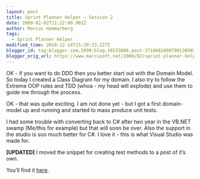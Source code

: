 ```yaml
---
layout: post
title: Sprint Planner Helper – Session 2
date: 2009-02-02T21:22:00.001Z
author: Marcus Hammarberg
tags:
  - Sprint Planner Helper
modified_time: 2010-12-14T15:20:33.227Z
blogger_id: tag:blogger.com,1999:blog-36533086.post-3718682898700130985
blogger_orig_url: https://www.marcusoft.net/2009/02/sprint-planner-helper-hour-2.html
---
```



OK - if you want to do DDD then you better start out with the Domain Model. So today I created a Class Diagram for my domain. I also try to follow the Extreme OOP rules and TDD (whoa - my head will explode) and use them to guide me through the process.

OK - that was quite exciting. I am not done yet - but I got a first domain-model up and running and started to mass produce unit tests.

I had some trouble with converting back to C# after two year in the VB.NET swamp (Me/this for example) but that will soon be over. Also the support in the studio is soo much better for C#. I love it - this is what Visual Studio was made for.

**[UPDATED]**
I moved the snippet for creating test methods to a post of it’s own.

You’ll find it [here](https://www.marcusoft.net/2009/02/snippet-for-creating-testmethod-in-c.html).
